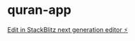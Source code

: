 # quran-app

[Edit in StackBlitz next generation editor ⚡️](https://stackblitz.com/~/github.com/misdi/quran-app)